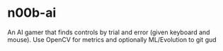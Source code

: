 # n00b-ai
An AI gamer that finds controls by trial and error (given keyboard and mouse). Use OpenCV for metrics and optionally ML/Evolution to git gud
